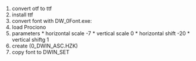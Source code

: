 1. convert otf to ttf
2. install ttf
3. convert font with DW_0Font.exe:
  1. load Prociono
  2. parameters
    * horizontal scale  -7
    * vertical scale     0
    * horizontal shift -20
    * vertical shiftg    1
  3. create (0_DWIN_ASC.HZK)
4. copy font to DWIN_SET
